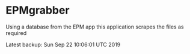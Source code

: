 # EPMgrabber
Using a database from the EPM app this application scrapes the files as required


Latest backup: Sun Sep 22 10:06:01 UTC 2019
